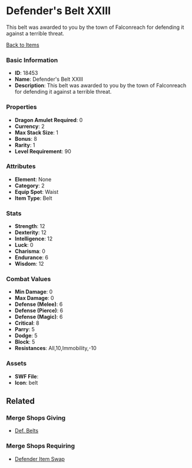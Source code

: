 # Defender's Belt XXIII

This belt was awarded to you by the town of Falconreach for defending it against a terrible threat. 

[Back to Items](../items.md)

### Basic Information

- **ID**: 18453
- **Name**: Defender&#039;s Belt XXIII
- **Description**: This belt was awarded to you by the town of Falconreach for defending it against a terrible threat. 

### Properties

- **Dragon Amulet Required**: 0
- **Currency**: 2
- **Max Stack Size**: 1
- **Bonus**: 8
- **Rarity**: 1
- **Level Requirement**: 90

### Attributes

- **Element**: None
- **Category**: 2
- **Equip Spot**: Waist
- **Item Type**: Belt

### Stats

- **Strength**: 12
- **Dexterity**: 12
- **Intelligence**: 12
- **Luck**: 0
- **Charisma**: 0
- **Endurance**: 6
- **Wisdom**: 12

### Combat Values

- **Min Damage**: 0
- **Max Damage**: 0
- **Defense (Melee)**: 6
- **Defense (Pierce)**: 6
- **Defense (Magic)**: 6
- **Critical**: 8
- **Parry**: 5
- **Dodge**: 5
- **Block**: 5
- **Resistances**: All,10,Immobility,-10

### Assets

- **SWF File**: 
- **Icon**: belt

## Related

### Merge Shops Giving

- [Def. Belts](../merge-shops/71-def-belts.md)

### Merge Shops Requiring

- [Defender Item Swap](../merge-shops/385-defender-item-swap.md)

